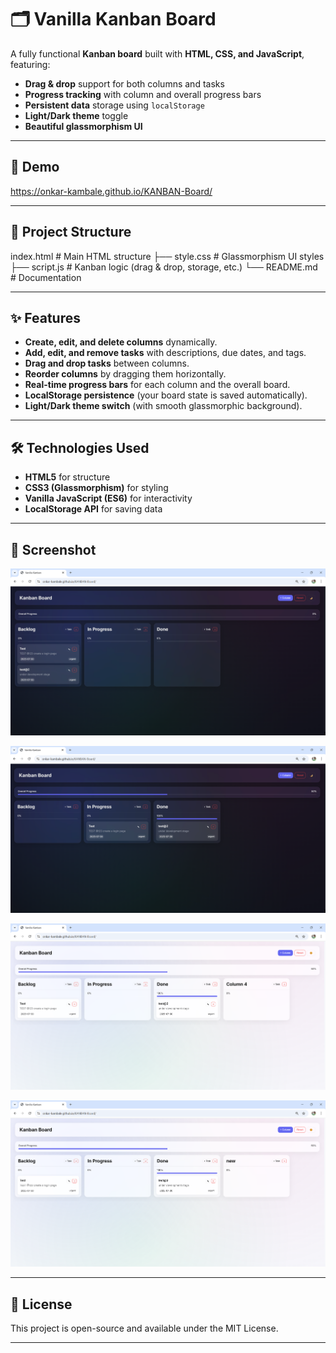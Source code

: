 # 🗂️ Vanilla Kanban Board

A fully functional **Kanban board** built with **HTML, CSS, and JavaScript**, featuring:

- **Drag & drop** support for both columns and tasks
- **Progress tracking** with column and overall progress bars
- **Persistent data** storage using `localStorage`
- **Light/Dark theme** toggle
- **Beautiful glassmorphism UI**

---

## 🚀 Demo

https://onkar-kambale.github.io/KANBAN-Board/

---

## 📂 Project Structure

index.html # Main HTML structure
├── style.css # Glassmorphism UI styles
├── script.js # Kanban logic (drag & drop, storage, etc.)
└── README.md # Documentation


---

## ✨ Features

- **Create, edit, and delete columns** dynamically.
- **Add, edit, and remove tasks** with descriptions, due dates, and tags.
- **Drag and drop tasks** between columns.
- **Reorder columns** by dragging them horizontally.
- **Real-time progress bars** for each column and the overall board.
- **LocalStorage persistence** (your board state is saved automatically).
- **Light/Dark theme switch** (with smooth glassmorphic background).

---

## 🛠️ Technologies Used

- **HTML5** for structure
- **CSS3 (Glassmorphism)** for styling
- **Vanilla JavaScript (ES6)** for interactivity
- **LocalStorage API** for saving data

---

## 📸 Screenshot

![Screenshot ](ss1.png)

![Screenshot ](ss2.png)

![Screenshot ](ss3.png)

![Screenshot ](ss4.png)

---

## 📜 License
This project is open-source and available under the MIT License.

---
